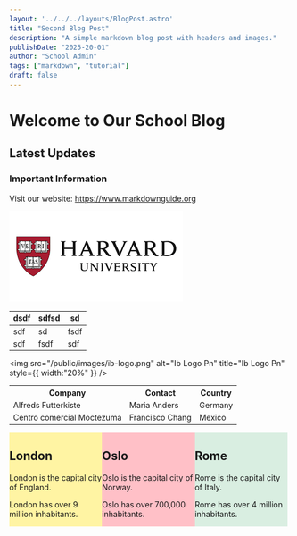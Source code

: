 ```yaml
---
layout: '../../../layouts/BlogPost.astro'
title: "Second Blog Post"
description: "A simple markdown blog post with headers and images."
publishDate: "2025-20-01"
author: "School Admin"
tags: ["markdown", "tutorial"]
draft: false
---
```


# Welcome to Our School Blog

## Latest Updates

### Important Information

Visit our website: <https://www.markdownguide.org>

![Harvard University](/public/images/harvard-university.png)

| dsdf | sdfsd | sd   |
| ---- | ----- | ---- |
| sdf  | sd    | fsdf |
| sdf  | fsdf  | sdf  |

<img
  src="/public/images/ib-logo.png"
  alt="Ib Logo Pn"
  title="Ib Logo Pn"
  style={{ width:"20%" }}
/>


<table>
  <tr>
    <th>Company</th>
    <th>Contact</th>
    <th>Country</th>
  </tr>
  <tr>
    <td>Alfreds Futterkiste</td>
    <td>Maria Anders</td>
    <td>Germany</td>
  </tr>
  <tr>
    <td>Centro comercial Moctezuma</td>
    <td>Francisco Chang</td>
    <td>Mexico</td>
  </tr>
</table>

<div class="mycontainer" style="width:100%; display: flex;">

  <div style="background-color:#FFF4A3;width:33%;">
    <h2>London</h2>
    <p>London is the capital city of England.</p>
	<p>London has over 9 million inhabitants.</p>
  </div>
  
  <div style="background-color:#FFC0C7;width:33%;">
    <h2>Oslo</h2>
    <p>Oslo is the capital city of Norway.</p>
    <p>Oslo has over 700,000 inhabitants.</p>
  </div>
  
  <div style="background-color:#D9EEE1;width:33%;">
    <h2>Rome</h2>
    <p>Rome is the capital city of Italy.</p>
    <p>Rome has over 4 million inhabitants.</p>
  </div>

</div>